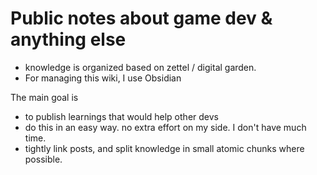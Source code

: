 # Public notes about game dev & anything else

- knowledge is organized based on zettel / digital garden.  
- For managing this wiki, I use Obsidian
  
The main goal is   
- to publish learnings that would help other devs  
- do this in an easy way. no extra effort on my side. I don't have much time.  
- tightly link posts, and split knowledge in small atomic chunks where possible.

